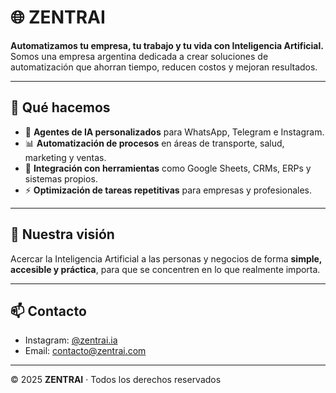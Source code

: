 # 🌐 ZENTRAI

**Automatizamos tu empresa, tu trabajo y tu vida con Inteligencia Artificial.**  
Somos una empresa argentina dedicada a crear soluciones de automatización que ahorran tiempo, reducen costos y mejoran resultados.

---

## 🚀 Qué hacemos
- 🤖 **Agentes de IA personalizados** para WhatsApp, Telegram e Instagram.  
- 📊 **Automatización de procesos** en áreas de transporte, salud, marketing y ventas.  
- 🔗 **Integración con herramientas** como Google Sheets, CRMs, ERPs y sistemas propios.  
- ⚡ **Optimización de tareas repetitivas** para empresas y profesionales.  

---

## 📌 Nuestra visión
Acercar la Inteligencia Artificial a las personas y negocios de forma **simple, accesible y práctica**, para que se concentren en lo que realmente importa.

---

## 📫 Contacto
- Instagram: [@zentrai.ia](https://instagram.com/zentrai.ia)
- Email: contacto@zentrai.com  

---

© 2025 **ZENTRAI** · Todos los derechos reservados
